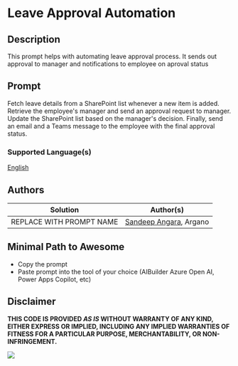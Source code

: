 # Leave Approval Automation

<!--
Replace the name 
-->

## Description

This prompt helps with automating leave approval process. It sends out approval to manager and notifications to employee on aproval status

## Prompt
Fetch leave details from a SharePoint list whenever a new item is added. Retrieve the employee's manager and send an approval request to manager. Update the SharePoint list based on the manager's decision. Finally, send an email and a Teams message to the employee with the final approval status.
### Supported Language(s)

[English](./en-us/prompt.md)

## Authors

Solution|Author(s)
--------|---------
REPLACE WITH PROMPT NAME | [Sandeep Angara](https://www.github.com/angarasandeep), Argano

## Minimal Path to Awesome

* Copy the prompt
* Paste prompt into the tool of your choice (AIBuilder Azure Open AI, Power Apps Copilot, etc)

## Disclaimer

**THIS CODE IS PROVIDED *AS IS* WITHOUT WARRANTY OF ANY KIND, EITHER EXPRESS OR IMPLIED, INCLUDING ANY IMPLIED WARRANTIES OF FITNESS FOR A PARTICULAR PURPOSE, MERCHANTABILITY, OR NON-INFRINGEMENT.**

<img src="https://m365-visitor-stats.azurewebsites.net/powerplatform-prompts/samples/ai-builder/sample" aria-hidden="true" />
